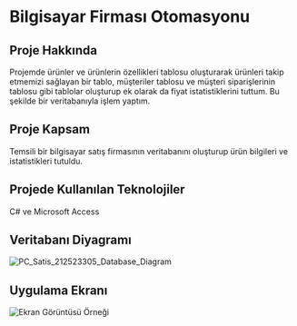 <h1>Bilgisayar Firması Otomasyonu</h1>

<h2>Proje Hakkında</h2>

Projemde ürünler ve ürünlerin özellikleri tablosu oluşturarak ürünleri takip etmemizi sağlayan bir tablo, müşteriler tablosu ve müşteri siparişlerinin tablosu gibi tablolar oluşturup ek olarak da fiyat istatistiklerini tuttum. Bu şekilde bir veritabanıyla işlem yaptım.

<h2>Proje Kapsam</h2>

Temsili bir bilgisayar satış firmasının veritabanını oluşturup ürün bilgileri ve istatistikleri tutuldu.

<h2>Projede Kullanılan Teknolojiler</h2>

C# ve Microsoft Access

<h2>Veritabanı Diyagramı</h2>

![PC_Satis_212523305_Database_Diagram](https://user-images.githubusercontent.com/79020025/236347719-dd3a8976-fc74-4650-9731-18e9eb561cec.png)

<h2>Uygulama Ekranı</h2>

![Ekran Görüntüsü Örneği](https://user-images.githubusercontent.com/79020025/236424852-7f7a6297-571e-4fed-bad6-9593e097c3fc.jpg)
